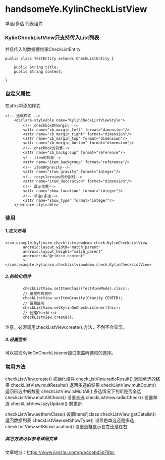 # handsomeYe.KylinCheckListView
单选/多选 列表组件


### KylinCheckListView只支持传入List列表
并且传入的数据要继承CheckListEntity

```
public class TestEntity extends CheckListEntity {

    public String title;
    public String content;

}
```

### 自定义属性
在attrs中添加样式
```
<!-- 选框样式 -->
    <declare-styleable name="KylinCheckListViewStyle">
        <!-- checkbox的margin -->
        <attr name="cb_margin_left" format="dimension"/>
        <attr name="cb_margin_right" format="dimension"/>
        <attr name="cb_margin_top" format="dimension"/>
        <attr name="cb_margin_bottom" format="dimension"/>
        <!-- checkbox的背景-->
        <attr name="cb_backgroup" format="reference"/>
        <!-- item的背景-->
        <attr name="item_backgroup" format="reference"/>
        <!-- item的gravity-->
        <attr name="item_gravity" format="integer"/>
        <!-- recyclerview的分割线-->
        <attr name="item_decoration" format="dimension"/>
        <!-- 展示位置-->
        <attr name="show_location" format="integer"/>
        <!-- 单选/多选-->
        <attr name="show_type" format="integer"/>
    </declare-styleable>
```

### 使用

##### 1.定义布局
```
<com.example.kylinarm.checklistviewdemo.check.KylinCheckListView
        android:layout_width="match_parent"
        android:layout_height="match_parent"
        android:id="@+id/cv_content"
        >
</com.example.kylinarm.checklistviewdemo.check.KylinCheckListView>
```

##### 2.初始化组件
```
        checkListView.setItemClass(TestViewModel.class);
        // 设置布局居中
        checkListView.setItemGravity(Gravity.CENTER);
        // 设置监听
        checkListView.setKylinOnCheckListener(this);
        // 创建CheckList
        checkListView.create();
```
注意，必须调用checkListView.create();方法，不然不会显示。

##### 3.设置监听
可以实现KylinOnCheckListener接口来监听选框的选择。

### 常用方法
checkListView.create() 初始化控件
checkListView.radioResult() 返回单选的结果
checkListView.multResults() 返回多选的结果
checkListView.multCount() 返回已选中的数量
checkListView.isMultAll() 多选情况下判断是否全选
checkListView.multAllCheck() 设置全选
checkListView.radioCheck() 设置单选
checkListView.lazyUpdate() 懒更新

checkListView.setItemClass() 设置Item的class
checkListView.getDatalist() 返回数据列表
checkListView.setShowType() 设置是单选还是多选
checkListView.setShowLacation() 设置选框显示在左还是在右

##### 其它方法可以参考详细文章

文章地址：https://www.jianshu.com/p/e4cebd5d79bc













